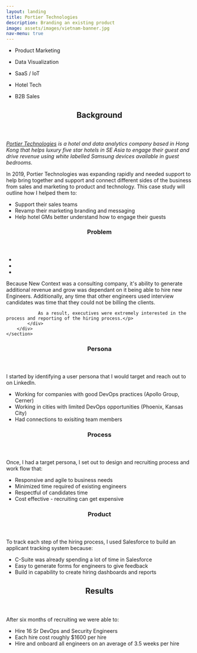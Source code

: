 ```yaml
---
layout: landing
title: Portier Technologies
description: Branding an existing product
image: assets/images/vietnam-banner.jpg
nav-menu: true
---
```

<div id="main">
	<section id="one">
		<div class="inner">
			<ul class="actions">
				<li><p class="button">Product Marketing</p></li>
				<li><p class="button special">Data Visualization</p></li>
				<li><p class="button">SaaS / IoT</p></li>
				<li><p class="button special">Hotel Tech</p></li>
				<li><p class="button">B2B Sales</p></li>
			</ul>
      <header class="major">
				<h2>Background</h2>
			</header>
      <p><i><a href="http://goportier.com">Portier Technologies</a> is a hotel and data analytics company based in Hong Kong that helps luxury five star hotels in SE Asia to engage their guest and drive revenue using white labelled Samsung devices available in guest bedrooms.</i></p>
			<p>In 2019, Portier Technologies was expanding rapidly and needed support to help bring together and support and connect different sides of the business from sales and marketing to product and technology. This case study will outline how I helped them to:
	    <ul>
	    <li>Support their sales teams</li>
	    <li>Revamp their marketing branding and messaging</li>
	    <li>Help hotel GMs better understand how to engage their guests</li>
	    </ul></p>
		</div>
	</section>
<section id="two" class="spotlights">
	<section>
		<div class="content">
			<div class="inner">
				<header class="major">
					<h3>Problem</h3>
				</header>
				<p>
        <ul>
	        <li></li>
					<li></li>
	        <li></li>
				</ul></p>
				<p>Because New Context was a consulting company, it's ability to generate additional revenue and grow was dependant on it being able to hire new Engineers. Additionally, any time that other engineers used interview candidates was time that they could not be billing the clients.

				As a result, executives were extremely interested in the process and reporting of the hiring process.</p>
			</div>
		</div>
	</section>
  <section>
		<div class="content">
			<div class="inner">
				<header class="major">
					<h3>Persona</h3>
				</header>
				<p>I started by identifying a user persona that I would target and reach out to on LinkedIn.
				<ul>
					<li>Working for companies with good DevOps practices (Apollo Group, Cerner)</li>
					<li>Working in cities with limited DevOps opportunities (Phoenix, Kansas City)</li>
					<li>Had connections to exisiting team members</li>
				</ul></p>
				<header class="major">
					<h3>Process</h3>
				</header>
				<p>Once, I had a target persona, I set out to design and recruiting process and work flow that:
				<ul>
					<li>Responsive and agile to business needs</li>
					<li>Minimized time required of existing engineers</li>
					<li>Respectful of candidates time</li>
					<li>Cost effective - recruiting can get expensive</li>
				</ul></p>
				<header class="major">
					<h3>Product</h3>
				</header>
					<p>To track each step of the hiring process, I used Salesforce to build an applicant tracking system because:</p>
				<ul>
					<li>C-Suite was already spending a lot of time in Salesforce</li>
					<li>Easy to generate forms for engineers to give feedback</li>
					<li>Build in capability to create hiring dashboards and reports</li>
				</ul>
			</div>
		</div>
	</section>
	<section id="three">
		<div class="content">
			<div class="inner">
				<header class="major">
					<h2>Results</h2>
				</header>
				<p>After six months of recruiting we were able to:
				<ul>
					<li>Hire 16 Sr DevOps and Security Engineers</li>
					<li>Each hire cost roughly $1600 per hire</li>
					<li>Hire and onboard all engineers on an average of 3.5 weeks per hire</li>
				</ul></p>
			</div>
		</div>
	</section>

